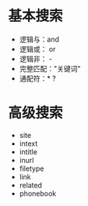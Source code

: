 # 基本搜索

-   逻辑与：and
-   逻辑或： or
-   逻辑非： -
-   完整匹配："关键词"
-   通配符：* ?

# 高级搜索

- site
- intext
- intitle
- inurl
- filetype
- link
- related
- phonebook